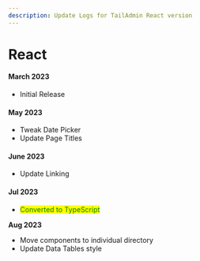 ```yaml
---
description: Update Logs for TailAdmin React version
---
```


# React

#### March 2023

* Initial Release

#### May 2023

* Tweak Date Picker
* Update Page Titles

#### June 2023

* Update Linking

#### Jul 2023

* <mark style="color:green;">Converted to TypeScript</mark>

**Aug 2023**

* Move components to individual directory
* Update Data Tables style





